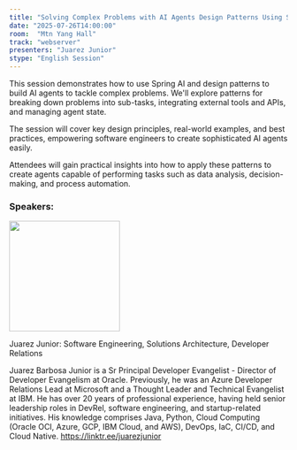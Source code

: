 ```yaml
---
title: "Solving Complex Problems with AI Agents Design Patterns Using Spring AI"
date: "2025-07-26T14:00:00"
room:  "Mtn Yang Hall"
track: "webserver"
presenters: "Juarez Junior"
stype: "English Session"
---
```


This session demonstrates how to use Spring AI and design patterns to build AI agents to tackle complex problems. We'll explore patterns for breaking down problems into sub-tasks, integrating external tools and APIs, and managing agent state. 

The session will cover key design principles, real-world examples, and best practices, empowering software engineers to create sophisticated AI agents easily.

Attendees will gain practical insights into how to apply these patterns to create agents capable of performing tasks such as data analysis, decision-making, and process automation.

### Speakers:


<img src="https://sessionize.com/image/da35-400o400o1-7iXG3irB2qcqf5PDtHr272.jpg" width="200" /><br/>

Juarez Junior: Software Engineering, Solutions Architecture, Developer Relations

Juarez Barbosa Junior is a Sr Principal Developer Evangelist - Director of Developer Evangelism at Oracle. Previously, he was an Azure Developer Relations Lead at Microsoft and a Thought Leader and Technical Evangelist at IBM. He has over 20 years of professional experience, having held senior leadership roles in DevRel, software engineering, and startup-related initiatives. His knowledge comprises Java, Python, Cloud Computing (Oracle OCI, Azure, GCP, IBM Cloud, and AWS), 
DevOps, IaC, CI/CD, and Cloud Native.  https://linktr.ee/juarezjunior